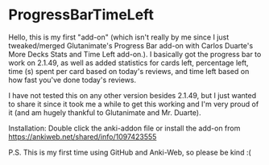 # ProgressBarTimeLeft
Hello, this is my first "add-on" (which isn't really by me since I just tweaked/merged Glutanimate's Progress Bar add-on with Carlos Duarte's More Decks Stats and Time Left add-on.). I basically got the progress bar to work on 2.1.49, as well as added statistics for cards left, percentage left, time (s) spent per card based on today's reviews, and time left based on how fast you've done today's reviews.   

I have not tested this on any other version besides 2.1.49, but I just wanted to share it since it took me a while to get this working and I'm very proud of it (and am hugely thankful to Glutanimate and Mr. Duarte).  

Installation: Double click the anki-addon file or install the add-on from https://ankiweb.net/shared/info/1097423555

P.S. This is my first time using GitHub and Anki-Web, so please be kind :(

